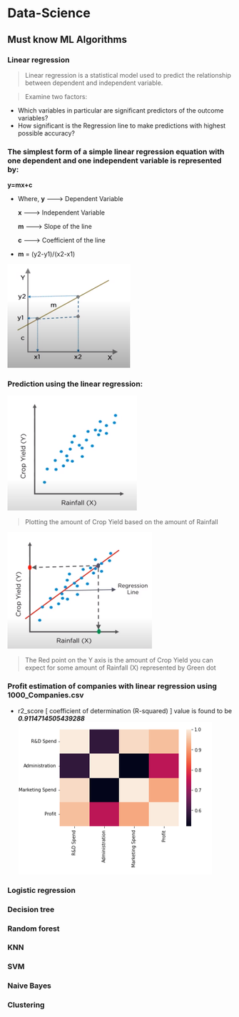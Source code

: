 # Data-Science
## Must know ML Algorithms
### Linear regression
> Linear regression is a statistical model used to predict the relationship between dependent and independent variable.

> Examine two factors:
  - Which variables in particular are significant predictors of the outcome variables?
  - How significant is the Regression line to make predictions with highest possible accuracy?
  
### The simplest form of a simple linear regression equation with one dependent and one independent variable is represented by:
   **y=mx+c**
  - Where,
    **y** ---> Dependent Variable  
          
    **x** ---> Independent Variable
    
    **m** ---> Slope of the line  
    
    **c** ---> Coefficient of the line
  -  **m** = (y2-y1)/(x2-x1)
    
![Linear Regression](/images/regression.png)

### Prediction using the linear regression:

![Plot1](/images/prediction1.png)

> Plotting the amount of Crop Yield based on the amount of Rainfall




![Plot2](/images/prediction2.png)

> The Red point on the Y axis is the amount of Crop Yield you can expect for some amount of Rainfall (X) represented by Green dot 


### Profit estimation of companies with linear regression using 1000_Companies.csv
  - r2_score [ coefficient of determination (R-squared) ] value is found to be ***0.9114714505439288***
![Correlation matrix](/images/matrix.png)
### Logistic regression
### Decision tree
### Random forest
### KNN
### SVM
### Naive Bayes
### Clustering
